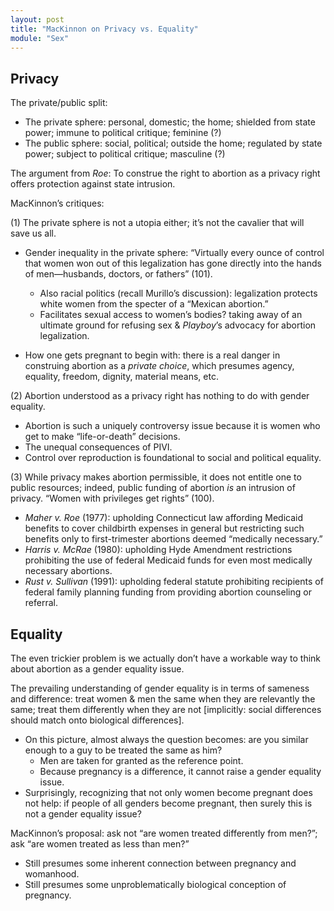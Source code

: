 ```yaml
---
layout: post
title: "MacKinnon on Privacy vs. Equality"
module: "Sex"
---
```


## Privacy

The private/public split: 

- The private sphere: personal, domestic; the home; shielded from state power; immune to political critique; feminine (?)
- The public sphere: social, political; outside the home; regulated by state power; subject to political critique; masculine (?)

The argument from *Roe*: To construe the right to abortion as a privacy right offers protection against state intrusion.

MacKinnon’s critiques:

(1) The private sphere is not a utopia either; it’s not the cavalier that will save us all.

- Gender inequality in the private sphere: “Virtually every ounce of control that women won out of this legalization has gone directly into the hands of men—husbands, doctors, or fathers” (101).
  - Also racial politics (recall Murillo’s discussion): legalization protects white women from the specter of a “Mexican abortion.”
  - Facilitates sexual access to women’s bodies? taking away of an ultimate ground for refusing sex & *Playboy*’s advocacy for abortion legalization.

- How one gets pregnant to begin with: there is a real danger in construing abortion as a *private choice*, which presumes agency, equality, freedom, dignity, material means, etc.

(2) Abortion understood as a privacy right has nothing to do with gender equality.

- Abortion is such a uniquely controversy issue because it is women who get to make “life-or-death” decisions.
- The unequal consequences of PIVI.
- Control over reproduction is foundational to social and political equality.

(3) While privacy makes abortion permissible, it does not entitle one to public resources; indeed, public funding of abortion *is* an intrusion of privacy. “Women with privileges get rights” (100).

- *Maher v. Roe* (1977): upholding Connecticut law affording Medicaid benefits to cover childbirth expenses in general but restricting such benefits only to first-trimester abortions deemed “medically necessary.”
- *Harris v. McRae* (1980): upholding Hyde Amendment restrictions prohibiting the use of federal Medicaid funds for even most medically necessary abortions.
- *Rust v. Sullivan* (1991): upholding federal statute prohibiting recipients of federal family planning funding from providing abortion counseling or referral.

## Equality

The even trickier problem is we actually don’t have a workable way to think about abortion as a gender equality issue.

The prevailing understanding of gender equality is in terms of sameness and difference: treat women & men the same when they are relevantly the same; treat them differently when they are not [implicitly: social differences should match onto biological differences].

- On this picture, almost always the question becomes: are you similar enough to a guy to be treated the same as him?
  - Men are taken for granted as the reference point.
  - Because pregnancy is a difference, it cannot raise a gender equality issue.
- Surprisingly, recognizing that not only women become pregnant does not help: if people of all genders become pregnant, then surely this is not a gender equality issue?

MacKinnon’s proposal: ask not “are women treated differently from men?”; ask “are women treated as less than men?”

- Still presumes some inherent connection between pregnancy and womanhood.
- Still presumes some unproblematically biological conception of pregnancy.